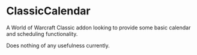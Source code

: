 # ClassicCalendar
A World of Warcraft Classic addon looking to provide some basic calendar and scheduling functionality.

Does nothing of any usefulness currently.  
